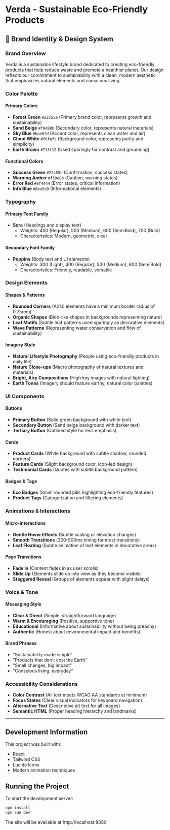 
# Verda - Sustainable Eco-Friendly Products

## 🌿 Brand Identity & Design System

### Brand Overview
Verda is a sustainable lifestyle brand dedicated to creating eco-friendly products that help reduce waste and promote a healthier planet. Our design reflects our commitment to sustainability with a clean, modern aesthetic that emphasizes natural elements and conscious living.

### Color Palette

#### Primary Colors
- **Forest Green** `#22c55e` (Primary brand color, represents growth and sustainability)
- **Sand Beige** `#f9d88b` (Secondary color, represents natural materials)
- **Sky Blue** `#bae6fd` (Accent color, represents clean water and air)
- **Cloud White** `#f8fafc` (Background color, represents purity and simplicity)
- **Earth Brown** `#713f12` (Used sparingly for contrast and grounding)

#### Functional Colors
- **Success Green** `#22c55e` (Confirmation, success states)
- **Warning Amber** `#f59e0b` (Caution, warning states)
- **Error Red** `#ef4444` (Error states, critical information)
- **Info Blue** `#0ea5e9` (Informational elements)

### Typography

#### Primary Font Family
- **Sora** (Headings and display text)
  - Weights: 400 (Regular), 500 (Medium), 600 (SemiBold), 700 (Bold)
  - Characteristics: Modern, geometric, clear
  
#### Secondary Font Family
- **Poppins** (Body text and UI elements)
  - Weights: 300 (Light), 400 (Regular), 500 (Medium), 600 (SemiBold)
  - Characteristics: Friendly, readable, versatile

### Design Elements

#### Shapes & Patterns
- **Rounded Corners** (All UI elements have a minimum border radius of 0.75rem)
- **Organic Shapes** (Blob-like shapes in backgrounds representing nature)
- **Leaf Motifs** (Subtle leaf patterns used sparingly as decorative elements)
- **Wave Patterns** (Representing water conservation and flow of sustainability)

#### Imagery Style
- **Natural Lifestyle Photography** (People using eco-friendly products in daily life)
- **Nature Close-ups** (Macro photography of natural textures and materials)
- **Bright, Airy Compositions** (High key images with natural lighting)
- **Earth Tones** (Imagery should feature earthy, natural color palettes)

### UI Components

#### Buttons
- **Primary Button** (Solid green background with white text)
- **Secondary Button** (Sand beige background with darker text)
- **Tertiary Button** (Outlined style for less emphasis)

#### Cards
- **Product Cards** (White background with subtle shadow, rounded corners)
- **Feature Cards** (Slight background color, icon-led design)
- **Testimonial Cards** (Quotes with subtle background pattern)

#### Badges & Tags
- **Eco Badges** (Small rounded pills highlighting eco-friendly features)
- **Product Tags** (Categorization and filtering elements)

### Animations & Interactions

#### Micro-interactions
- **Gentle Hover Effects** (Subtle scaling or elevation changes)
- **Smooth Transitions** (300-500ms timing for most transitions)
- **Leaf Floating** (Subtle animation of leaf elements in decorative areas)

#### Page Transitions
- **Fade In** (Content fades in as user scrolls)
- **Slide Up** (Elements slide up into view as they become visible)
- **Staggered Reveal** (Groups of elements appear with slight delays)

### Voice & Tone

#### Messaging Style
- **Clear & Direct** (Simple, straightforward language)
- **Warm & Encouraging** (Positive, supportive tone)
- **Educational** (Informative about sustainability without being preachy)
- **Authentic** (Honest about environmental impact and benefits)

#### Brand Phrases
- "Sustainability made simple"
- "Products that don't cost the Earth"
- "Small changes, big impact"
- "Conscious living, everyday"

### Accessibility Considerations
- **Color Contrast** (All text meets WCAG AA standards at minimum)
- **Focus States** (Clear visual indicators for keyboard navigation)
- **Alternative Text** (Descriptive alt text for all images)
- **Semantic HTML** (Proper heading hierarchy and landmarks)

---

## Development Information

This project was built with:
- React
- Tailwind CSS
- Lucide Icons
- Modern animation techniques

## Running the Project

To start the development server:

```bash
npm install
npm run dev
```

The site will be available at http://localhost:8080

